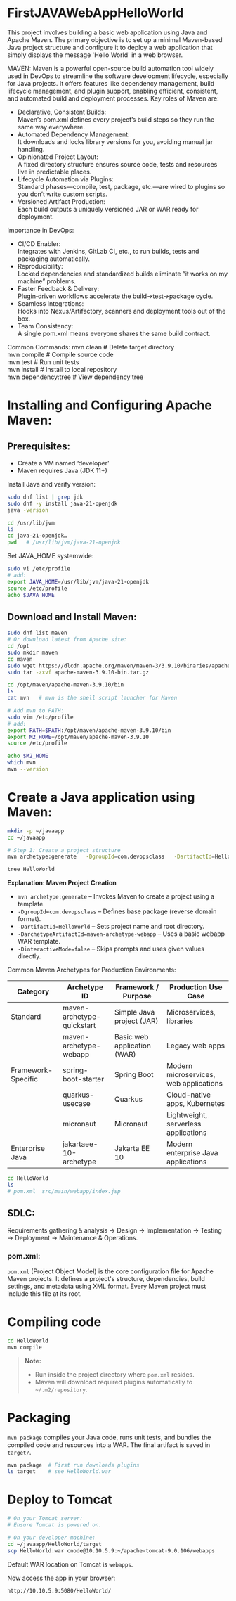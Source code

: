 # FirstJAVAWebAppHelloWorld
This project involves building a basic web application using Java and Apache Maven. The primary objective is to set up a minimal Maven-based Java project structure and configure it to deploy a web application that simply displays the message 'Hello World' in a web browser.

MAVEN:
Maven is a powerful open-source build automation tool widely used in DevOps to streamline the software development lifecycle, especially for Java projects. It offers features like dependency management, build lifecycle management, and plugin support, enabling efficient, consistent, and automated build and deployment processes. Key roles of Maven are:
- Declarative, Consistent Builds:  
  Maven’s pom.xml defines every project’s build steps so they run the same way everywhere.
- Automated Dependency Management:  
  It downloads and locks library versions for you, avoiding manual jar handling.
- Opinionated Project Layout:  
  A fixed directory structure ensures source code, tests and resources live in predictable places.
- Lifecycle Automation via Plugins:  
  Standard phases—compile, test, package, etc.—are wired to plugins so you don’t write custom scripts.
- Versioned Artifact Production:  
  Each build outputs a uniquely versioned JAR or WAR ready for deployment.

Importance in DevOps:
- CI/CD Enabler:  
  Integrates with Jenkins, GitLab CI, etc., to run builds, tests and packaging automatically.
- Reproducibility:  
  Locked dependencies and standardized builds eliminate “it works on my machine” problems.
- Faster Feedback & Delivery:  
  Plugin‑driven workflows accelerate the build→test→package cycle.
- Seamless Integrations:  
  Hooks into Nexus/Artifactory, scanners and deployment tools out of the box.
- Team Consistency:  
  A single pom.xml means everyone shares the same build contract.

Common Commands:
mvn clean                # Delete target directory  
mvn compile              # Compile source code  
mvn test                 # Run unit tests  
mvn install              # Install to local repository  
mvn dependency:tree      # View dependency tree  

# Installing and Configuring Apache Maven:

## Prerequisites:
- Create a VM named ‘developer’
- Maven requires Java (JDK 11+)

Install Java and verify version:
```bash
sudo dnf list | grep jdk
sudo dnf -y install java-21-openjdk
java -version

cd /usr/lib/jvm
ls
cd java-21-openjdk…
pwd   # /usr/lib/jvm/java-21-openjdk
```
Set JAVA_HOME systemwide:
```bash
sudo vi /etc/profile
# add:
export JAVA_HOME=/usr/lib/jvm/java-21-openjdk
source /etc/profile
echo $JAVA_HOME
```

## Download and Install Maven:
```bash
sudo dnf list maven
# Or download latest from Apache site:
cd /opt
sudo mkdir maven
cd maven
sudo wget https://dlcdn.apache.org/maven/maven-3/3.9.10/binaries/apache-maven-3.9.10-bin.tar.gz
sudo tar -zxvf apache-maven-3.9.10-bin.tar.gz

cd /opt/maven/apache-maven-3.9.10/bin
ls
cat mvn   # mvn is the shell script launcher for Maven

# Add mvn to PATH:
sudo vim /etc/profile
# add:
export PATH=$PATH:/opt/maven/apache-maven-3.9.10/bin
export M2_HOME=/opt/maven/apache-maven-3.9.10
source /etc/profile

echo $M2_HOME
which mvn
mvn --version
```

# Create a Java application using Maven:
```bash
mkdir -p ~/javaapp
cd ~/javaapp

# Step 1: Create a project structure
mvn archetype:generate   -DgroupId=com.devopsclass   -DartifactId=HelloWorld   -DarchetypeArtifactId=maven-archetype-webapp   -DinteractiveMode=false

tree HelloWorld
```

**Explanation: Maven Project Creation**
- `mvn archetype:generate` – Invokes Maven to create a project using a template.  
- `-DgroupId=com.devopsclass` – Defines base package (reverse domain format).  
- `-DartifactId=HelloWorld` – Sets project name and root directory.  
- `-DarchetypeArtifactId=maven-archetype-webapp` – Uses a basic webapp WAR template.  
- `-DinteractiveMode=false` – Skips prompts and uses given values directly.

Common Maven Archetypes for Production Environments:

| Category             | Archetype ID                    | Framework / Purpose                 | Production Use Case                       |
|----------------------|---------------------------------|-------------------------------------|-------------------------------------------|
| Standard             | maven-archetype-quickstart      | Simple Java project (JAR)           | Microservices, libraries                  |
|                      | maven-archetype-webapp          | Basic web application (WAR)         | Legacy web apps                           |
| Framework-Specific   | spring-boot-starter             | Spring Boot                         | Modern microservices, web applications    |
|                      | quarkus-usecase                 | Quarkus                             | Cloud-native apps, Kubernetes             |
|                      | micronaut                       | Micronaut                           | Lightweight, serverless applications      |
| Enterprise Java      | jakartaee-10-archetype          | Jakarta EE 10                       | Modern enterprise Java applications       |

```bash
cd HelloWorld
ls
# pom.xml  src/main/webapp/index.jsp
```

## SDLC:
Requirements gathering & analysis → Design → Implementation → Testing → Deployment → Maintenance & Operations.

### pom.xml:
`pom.xml` (Project Object Model) is the core configuration file for Apache Maven projects. It defines a project's structure, dependencies, build settings, and metadata using XML format. Every Maven project must include this file at its root.

# Compiling code
```bash
cd HelloWorld
mvn compile
```
> **Note:**  
> - Run inside the project directory where `pom.xml` resides.  
> - Maven will download required plugins automatically to `~/.m2/repository`.

# Packaging
`mvn package` compiles your Java code, runs unit tests, and bundles the compiled code and resources into a WAR. The final artifact is saved in `target/`.

```bash
mvn package  # First run downloads plugins
ls target    # see HelloWorld.war
```

# Deploy to Tomcat
```bash
# On your Tomcat server:
# Ensure Tomcat is powered on.

# On your developer machine:
cd ~/javaapp/HelloWorld/target
scp HelloWorld.war cnode@10.10.5.9:~/apache-tomcat-9.0.106/webapps
```
Default WAR location on Tomcat is `webapps`.

Now access the app in your browser:
```
http://10.10.5.9:5080/HelloWorld/
```
